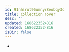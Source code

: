 ```yaml
---
id: 91nhsrut96umnyr8eobqy3c
title: Collection Cover
desc: ''
updated: 1686223524816
created: 1686223524816
isDir: false
---
```

-